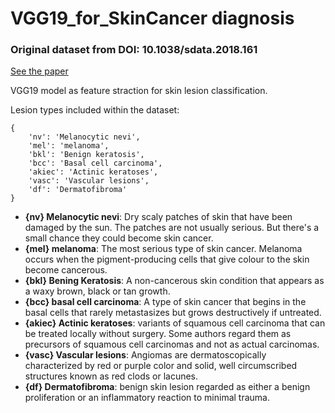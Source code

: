 # VGG19_for_SkinCancer diagnosis


### Original dataset from DOI: **10.1038/sdata.2018.161**

[See the paper](https://www.ncbi.nlm.nih.gov/pmc/articles/PMC6091241/)

VGG19 model as feature straction for skin lesion classification.



Lesion types included within the dataset:

```
{
    'nv': 'Melanocytic nevi',
    'mel': 'melanoma',
    'bkl': 'Benign keratosis',
    'bcc': 'Basal cell carcinoma',
    'akiec': 'Actinic keratoses',
    'vasc': 'Vascular lesions',
    'df': 'Dermatofibroma'
}
```

*  **{nv} Melanocytic nevi**: Dry scaly patches of skin that have been damaged by the sun. The patches are not usually serious. But there's a small chance they could become skin cancer.
*  **{mel} melanoma**: The most serious type of skin cancer.
Melanoma occurs when the pigment-producing cells that give colour to the skin become cancerous.
*  **{bkl} Bening Keratosis**: A non-cancerous skin condition that appears as a waxy brown, black or tan growth.
* **{bcc} basal cell carcinoma**: A type of skin cancer that begins in the basal cells that rarely metastasizes but grows destructively if untreated.
* **{akiec} Actinic keratoses**: variants of squamous cell carcinoma that can be treated locally without surgery. Some authors regard them as precursors of squamous cell carcinomas and not as actual carcinomas.
* **{vasc} Vascular lesions**: Angiomas are dermatoscopically characterized by red or purple color and solid, well circumscribed structures known as red clods or lacunes.
* **{df} Dermatofibroma**:  benign skin lesion regarded as either a benign proliferation or an inflammatory reaction to minimal trauma.
